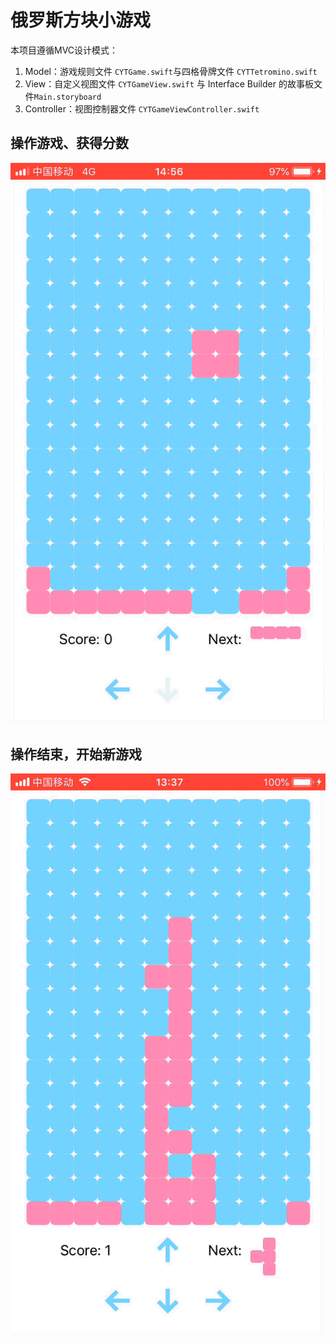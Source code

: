 #  俄罗斯方块小游戏

本项目遵循MVC设计模式：
1. Model：游戏规则文件 ```CYTGame.swift```与四格骨牌文件 ```CYTTetromino.swift```
2. View：自定义视图文件 ```CYTGameView.swift``` 与 Interface Builder 的故事板文件```Main.storyboard``` 
3. Controller：视图控制器文件 ```CYTGameViewController.swift```

## 操作游戏、获得分数 
![Playing Game](https://github.com/ChenYu0302/ChenYuTetris/blob/master/gif/PlayingGame.gif)

## 操作结束，开始新游戏
![Game Ends](https://github.com/ChenYu0302/ChenYuTetris/blob/master/gif/GameEnds.gif)

